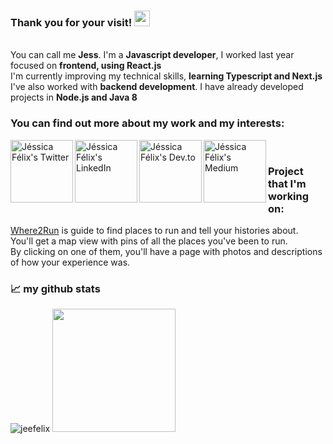 ### Thank you for your visit!  <img src="https://media.giphy.com/media/hvRJCLFzcasrR4ia7z/giphy.gif" width="25px">
<br />
<div>
  You can call me <b>Jess</b>. I'm a <b>Javascript developer</b>, I worked last year focused on <b>frontend, using React.js</b> <br>
  I'm currently improving my technical skills, <b>learning Typescript and Next.js</b> <br>
  I've also worked with <b>backend development</b>. I have already developed projects in <b>Node.js and Java 8</b> <br>
<div/>

### You can find out more about my work and my interests:
<a href="https://twitter.com/jesslyne_kujo">
  <img align="left" alt="Jéssica Félix's Twitter" | Twitter" width="100em" src="https://img.shields.io/badge/Twitter-1DA1F2?style=for-the-badge&logo=twitter&logoColor=black" />
</a>
<a href="https://www.linkedin.com/in/jessica-cris-felix/">
  <img align="left" alt="Jéssica Félix's LinkedIn" width="100em" src="https://img.shields.io/badge/LinkedIn-0077B5?style=for-the-badge&logo=linkedin&logoColor=black" />
</a>
<a href="https://dev.to/dev_jessi">
  <img align="left" alt="Jéssica Félix's Dev.to" width="100em" src=https://img.shields.io/badge/dev.to-0A0A0A?style=for-the-badge&logo=devdotto&logoColor=white" />
</a>
<a href="https://medium.com/@jessi-cflx">
 <img align="left" alt="Jéssica Félix's Medium" width="100em" src=https://img.shields.io/badge/Medium-12100E?style=for-the-badge&logo=medium&logoColor=white" />
</a>
<br />

### Project that I'm working on:
[Where2Run](https://github.com/Jeefelix/where2run) is guide to find places to run and tell your histories about.<br>
You'll get a map view with pins of all the places you've been to run.<br>
By clicking on one of them, you'll have a page with photos and descriptions of how your experience was.
<br />
  
### 📈 my github stats
<div>
<img src="https://github-readme-stats.vercel.app/api?username=Jeefelix&show_icons=true&theme=gotham" alt="jeefelix" />
<img height="197em" src="https://github-readme-stats.vercel.app/api/top-langs/?username=Jeefelix&layout=compact&langs_count=5&theme=gotham"/>
<div/>
